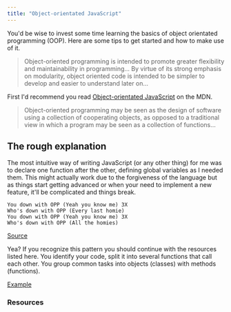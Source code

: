 ```yaml
---
title: "Object-orientated JavaScript"
---
```


You'd be wise to invest some time learning the basics of object orientated programming (OOP). Here are some tips to get started and how to make use of it.

> Object-oriented programming is intended to promote greater flexibility and maintainability in programming… By virtue of its strong emphasis on modularity, object oriented code is intended to be simpler to develop and easier to understand later on…

First I'd recommend you read [Object-orientated JavaScript](https://developer.mozilla.org/en-US/docs/Web/JavaScript/Introduction_to_Object-Oriented_JavaScript]) on the MDN.

> Object-oriented programming may be seen as the design of software using a collection of cooperating objects, as opposed to a traditional view in which a program may be seen as a collection of functions…

## The rough explanation

The most intuitive way of writing JavaScript (or any other thing) for me was to declare one function after the other, defining global variables as I needed them. This might actually work due to the forgiveness of the language but as things start getting advanced or when your need to implement a new feature, it'll be complicated and things break.

	You down with OPP (Yeah you know me) 3X
	Who's down with OPP (Every last homie)
	You down with OPP (Yeah you know me) 3X
	Who's down with OPP (All the homies)

[Source](http://www.lyricsdepot.com/naughty-by-nature/opp.html)

Yea? If you recognize this pattern you should continue with the resources listed here. You identify your code, split it into several functions that call each other. You group common tasks into objects (classes) with methods (functions).

[Example](http://jsbin.com/opUcUqa/4/edit)

### Resources
